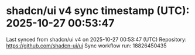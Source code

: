 # shadcn/ui v4 sync timestamp (UTC): 2025-10-27 00:53:47
Last synced from shadcn/ui v4 on 2025-10-27 00:53:47 (UTC)
Repository: https://github.com/shadcn-ui/ui
Sync workflow run: 18826450435
